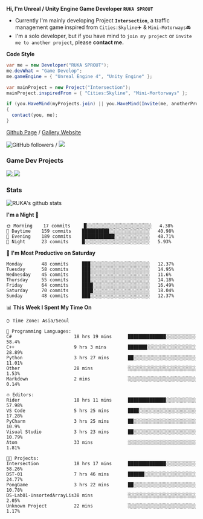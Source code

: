 **Hi, I'm Unreal / Unity Engine Game Developer `RUKA SPROUT`**

- Currently I'm mainly developing Project **`Intersection`**, a traffic management game inspired from `Cities:Skyline`✈️ & `Mini-Motorways`🚘
- I'm a solo developer, but if you have mind to `join my project` or `invite me to another project`, please **contact me.**

**Code Style**

```csharp
var me = new Developer("RUKA SPROUT");
me.devWhat = "Game Develop";
me.gameEngine = { "Unreal Engine 4", "Unity Engine" };
```

```csharp
var mainProject = new Project("Intersection");
mainProject.inspiredFrom = { "Cities:Skyline", "Mini-Mortorways" };

if (you.HaveMind(myProjects.join) || you.HaveMind(Invite(me, anotherProject)))
{
  contact(you, me);
}
```

[Github Page](https://lutca1320.github.io/) / [Gallery Website](https://rukasp.xyz/)

![GitHub followers](https://img.shields.io/github/followers/lutca1320?label=Follow&style=social) / [![](https://img.shields.io/badge/Gmail-lutca1320%40gmail.com-blue)](mailto:lutca1320@gmail.com)

### Game Dev Projects

<a href="https://github.com/lutca1320/Intersection">
  <img src="https://github-readme-stats.vercel.app/api/pin/?username=lutca1320&repo=Intersection" />
</a>
<a href="https://github.com/lutca1320/Together">
  <img src="https://github-readme-stats.vercel.app/api/pin/?username=lutca1320&repo=Together" />
</a>


### Stats

![RUKA's github stats](https://github-readme-stats.vercel.app/api?username=lutca1320&show_icons=true&include_all_commits=true&count_private=true&hide=contribs,prs)

<!--START_SECTION:waka-->
**I'm a Night 🦉** 

```text
🌞 Morning    17 commits     █░░░░░░░░░░░░░░░░░░░░░░░░   4.38% 
🌆 Daytime    159 commits    ██████████░░░░░░░░░░░░░░░   40.98% 
🌃 Evening    189 commits    ████████████░░░░░░░░░░░░░   48.71% 
🌙 Night      23 commits     █░░░░░░░░░░░░░░░░░░░░░░░░   5.93%

```
📅 **I'm Most Productive on Saturday** 

```text
Monday       48 commits     ███░░░░░░░░░░░░░░░░░░░░░░   12.37% 
Tuesday      58 commits     ███░░░░░░░░░░░░░░░░░░░░░░   14.95% 
Wednesday    45 commits     ███░░░░░░░░░░░░░░░░░░░░░░   11.6% 
Thursday     55 commits     ███░░░░░░░░░░░░░░░░░░░░░░   14.18% 
Friday       64 commits     ████░░░░░░░░░░░░░░░░░░░░░   16.49% 
Saturday     70 commits     ████░░░░░░░░░░░░░░░░░░░░░   18.04% 
Sunday       48 commits     ███░░░░░░░░░░░░░░░░░░░░░░   12.37%

```


📊 **This Week I Spent My Time On** 

```text
⌚︎ Time Zone: Asia/Seoul

💬 Programming Languages: 
C#                       18 hrs 19 mins      ██████████████░░░░░░░░░░░   58.4% 
C++                      9 hrs 3 mins        ███████░░░░░░░░░░░░░░░░░░   28.89% 
Python                   3 hrs 27 mins       ██░░░░░░░░░░░░░░░░░░░░░░░   11.01% 
Other                    28 mins             ░░░░░░░░░░░░░░░░░░░░░░░░░   1.53% 
Markdown                 2 mins              ░░░░░░░░░░░░░░░░░░░░░░░░░   0.14%

🔥 Editors: 
Rider                    18 hrs 11 mins      ██████████████░░░░░░░░░░░   57.98% 
VS Code                  5 hrs 25 mins       ████░░░░░░░░░░░░░░░░░░░░░   17.28% 
PyCharm                  3 hrs 25 mins       ██░░░░░░░░░░░░░░░░░░░░░░░   10.9% 
Visual Studio            3 hrs 23 mins       ██░░░░░░░░░░░░░░░░░░░░░░░   10.79% 
Atom                     33 mins             ░░░░░░░░░░░░░░░░░░░░░░░░░   1.81%

🐱‍💻 Projects: 
Intersection             18 hrs 17 mins      ██████████████░░░░░░░░░░░   58.26% 
DST-01                   7 hrs 46 mins       ██████░░░░░░░░░░░░░░░░░░░   24.77% 
PongGame                 3 hrs 22 mins       ██░░░░░░░░░░░░░░░░░░░░░░░   10.78% 
DS-Lab01-UnsortedArrayLis38 mins             ░░░░░░░░░░░░░░░░░░░░░░░░░   2.05% 
Unknown Project          22 mins             ░░░░░░░░░░░░░░░░░░░░░░░░░   1.17%

```


<!--END_SECTION:waka-->
